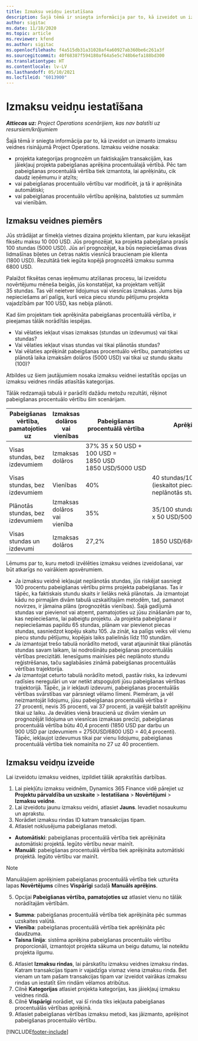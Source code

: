 ```yaml
---
title: Izmaksu veidņu iestatīšana
description: Šajā tēmā ir sniegta informācija par to, kā izveidot un izmanto izmaksu veidnes risinājumā Project Operations.
author: sigitac
ms.date: 11/18/2020
ms.topic: article
ms.reviewer: kfend
ms.author: sigitac
ms.openlocfilehash: f4a515db31a31028af4a60927ab360be6c261a3f
ms.sourcegitcommit: 40f68387f594180af64a5e5c748b6efa188bd300
ms.translationtype: HT
ms.contentlocale: lv-LV
ms.lasthandoff: 05/10/2021
ms.locfileid: "6013900"
---
```

# <a name="set-up-cost-templates"></a>Izmaksu veidņu iestatīšana

_**Attiecas uz:** Project Operations scenārijiem, kas nav balstīti uz resursiem/krājumiem_


Šajā tēmā ir sniegta informācija par to, kā izveidot un izmanto izmaksu veidnes risinājumā Project Operations. Izmaksu veidne nosaka:

- projekta kategorijas prognozēm un faktiskajām transakcijām, kas jāiekļauj projekta pabeigšanas aprēķina procentuālajā vērtībā. Pēc tam pabeigšanas procentuālā vērtība tiek izmantota, lai aprēķinātu, cik daudz ieņēmumu ir atzīts;
- vai pabeigšanas procentuālo vērtību var modificēt, ja tā ir aprēķināta automātiski;
- vai pabeigšanas procentuālo vērtību aprēķina, balstoties uz summām vai vienībām.

## <a name="cost-template-example"></a>Izmaksu veidnes piemērs

Jūs strādājat ar tīmekļa vietnes dizaina projektu klientam, par kuru iekasējat fiksētu maksu 10 000 USD. Jūs prognozējat, ka projekta pabeigšana prasīs 100 stundas (5000 USD). Jūs arī prognozējat, ka būs nepieciešamas divas lidmašīnas biļetes un četras naktis viesnīcā braucienam pie klienta (1800 USD). Rezultātā tiek iegūta kopējā prognozētā izmaksu summa 6800 USD.

Palaižot fiksētas cenas ieņēmumu atzīšanas procesu, lai izveidotu novērtējumu mēneša beigās, jūs konstatējat, ka projektam veltījāt 35 stundas. Tas vēl neietver lidojumus vai viesnīcas izmaksas. Jums bija nepieciešams arī palīgs, kurš veica piecu stundu pētījumu projekta vajadzībām par 100 USD, kas nebija plānoti.

Kad šim projektam tiek aprēķināta pabeigšanas procentuālā vērtība, ir pieejamas tālāk norādītās iespējas.

- Vai vēlaties iekļaut visas izmaksas (stundas un izdevumus) vai tikai stundas?
- Vai vēlaties iekļaut visas stundas vai tikai plānotās stundas?
- Vai vēlaties aprēķināt pabeigšanas procentuālo vērtību, pamatojoties uz plānotā laika izmaksām dolāros (5000 USD) vai tikai uz stundu skaitu (100)?

Atbildes uz šiem jautājumiem nosaka izmaksu veidnei iestatītās opcijas un izmaksu veidnes rindās atlasītās kategorijas.

Tālāk redzamajā tabulā ir parādīti dažādu metožu rezultāti, rēķinot pabeigšanas procentuālo vērtību šim scenārijam.

| Pabeigšanas vērtība, pamatojoties uz | Izmaksas dolāros vai vienības | Pabeigšanas procentuālā vērtība | Aprēķins |
| --- | --- | --- | --- |
| Visas stundas, bez izdevumiem | Izmaksas dolāros | 37% 35 x 50 USD + 100 USD = 1850 USD 1850 USD/5000 USD |
| Visas stundas, bez izdevumiem | Vienības | 40% | 40 stundas/100 stundas (ieskaitot piecas neplānotās stundas) |
| Plānotās stundas, bez izdevumiem | Izmaksas dolāros vai vienība | 35% | 35/100 stundas vai 35 x 50 USD/5000 |
| Visas stundas un izdevumi | Izmaksas dolāros | 27,2% | 1850 USD/6800 USD |

Lēmums par to, kuru metodi izvēlēties izmaksu veidnes izveidošanai, var būt atkarīgs no vairākiem apsvērumiem.

- Ja izmaksu veidnē iekļaujat neplānotās stundas, jūs riskējat sasniegt 100 procentu pabeigšanas vērtību pirms projekta pabeigšanas. Tas ir tāpēc, ka faktiskais stundu skaits ir lielāks nekā plānotais. Ja izmantojat kādu no pirmajām divām tabulā uzskaitītajām metodēm, tad, pamanot novirzes, ir jāmaina plāns (prognozētās vienības). Šajā gadījumā stundas var pievienot vai atņemt, pamatojoties uz jūsu zināšanām par to, kas nepieciešams, lai pabeigtu projektu. Ja projekta pabeigšanai ir nepieciešamas papildu 65 stundas, plānam var pievienot piecas stundas, sasniedzot kopēju skaitu 105. Ja zināt, ka palīgs veiks vēl vienu piecu stundu pētījumu, kopējais laiks palielinās līdz 110 stundām.
- Ja izmantojat trešo tabulā norādīto metodi, varat atjaunināt tikai plānotās stundas savam laikam, lai nodrošinātu pabeigšanas procentuālās vērtības precizitāti. Ienesīgums mainīsies pēc neplānoto stundu reģistrēšanas, taču saglabāsies zināmā pabeigšanas procentuālās vērtības trajektorija.
- Ja izmantojat ceturto tabulā norādīto metodi, pastāv risks, ka izdevumi radīsies neregulāri un var netikt atspoguļoti jūsu pabeigšanas vērtības trajektorijā. Tāpēc, ja ir iekļauti izdevumi, pabeigšanas procentuālās vērtības svārstības var pārsniegt vēlamo līmeni. Piemēram, ja vēl neizmantojāt lidojumu, jūsu pabeigšanas procentuālā vērtība ir 27 procenti, nevis 35 procenti, vai 37 procenti, ja varējāt balstīt aprēķinu tikai uz laiku. Ja devāties vienā braucienā uz divām vienām un prognozējāt lidojuma un viesnīcas izmaksas precīzi, pabeigšanas procentuālā vērtība būtu 40,4 procenti (1850 USD par darbu un 900 USD par izdevumiem = 2750USD/6800 USD = 40,4 procenti). Tāpēc, iekļaujot izdevumus tikai par vienu lidojumu, pabeigšanas procentuālā vērtība tiek nomainīta no 27 uz 40 procentiem.

## <a name="create-cost-templates"></a>Izmaksu veidņu izveide
Lai izveidotu izmaksu veidnes, izpildiet tālāk aprakstītās darbības.

1. Lai piekļūtu izmaksu veidnēm, Dynamics 365 Finance vidē pārejiet uz **Projektu pārvaldība un uzskaite** > **Iestatīšana** > **Novērtējumi** > **Izmaksu veidne**.
2. Lai izveidotu jaunu izmaksu veidni, atlasiet **Jauns**. Ievadiet nosaukumu un aprakstu.
3. Norādiet izmaksu rindas ID katram transakcijas tipam.
4. Atlasiet noklusējuma pabeigšanas metodi.

  - **Automātiski**: pabeigšanas procentuālā vērtība tiek aprēķināta automātiski projektā. Iegūto vērtību nevar mainīt.
  - **Manuāli**: pabeigšanas procentuālā vērtība tiek aprēķināta automātiski projektā. Iegūto vērtību var mainīt.

  > [!NOTE]
  > Manuālajiem aprēķiniem pabeigšanas procentuālā vērtība tiek uzturēta lapas **Novērtējums** cilnes **Vispārīgi** sadaļā **Manuāls aprēķins**.

5. Opcijai **Pabeigšanas vērtība, pamatojoties uz** atlasiet vienu no tālāk norādītajām vērtībām.

  - **Summa**: pabeigšanas procentuālā vērtība tiek aprēķināta pēc summas uzskaites valūtā.
  - **Vienība**: pabeigšanas procentuālā vērtība tiek aprēķināta pēc daudzuma.
  - **Taisna līnija**: sistēma aprēķina pabeigšanas procentuālo vērtību proporcionāli, izmantojot projekta sākuma un beigu datumu, lai noteiktu projekta ilgumu.

6. Atlasiet **Izmaksu rindas**, lai pārskatītu izmaksu veidnes izmaksu rindas. Katram transakcijas tipam ir vajadzīga vismaz viena izmaksu rinda. Bet vienam un tam pašam transakcijas tipam var izveidot vairākas izmaksu rindas un iestatīt šīm rindām vēlamos atribūtus.
7. Cilnē **Kategorijas** atlasiet projekta kategorijas, kas jāiekļauj izmaksu veidnes rindā.
8. Cilnē **Vispārīgi** norādiet, vai šī rinda tiks iekļauta pabeigšanas procentuālās vērtības aprēķinā.
9. Atlasiet pabeigšanas vērtības izmaksu metodi, kas jāizmanto, aprēķinot pabeigšanas procentuālo vērtību.


[!INCLUDE[footer-include](../includes/footer-banner.md)]